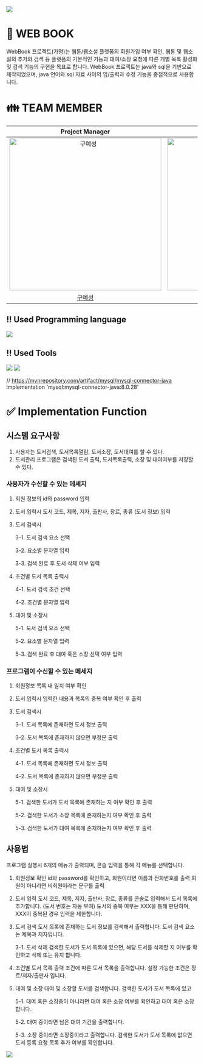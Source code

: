 
<img src="https://capsule-render.vercel.app/api?type=waving&color=99CC33&height=150&section=header" />

# 📖 WEB BOOK
WebBook 프로젝트(가명)는 웹툰/웹소설 플랫폼의 회원가입 여부 확인, 웹툰 및 웹소설의 추가와 검색 등 플랫폼의 기본적인 기능과 대여/소장 요청에 따른 개별 목록 활성화 및 검색 기능의 구현을 목표로 합니다.
WebBook 프로젝트는 java와 sql을 기반으로 제작되었으며, java 언어와 sql 자료 사이의 입/출력과 수정 기능을 중점적으로 사용합니다.


# 👪 TEAM MEMBER 

|                                         Project Manager                                          |                                         DBA                                          |                                         Configuration Management                                          |                                         DBA                                         |                                                                  
| :--------------------------------------------------------------------------------------: | :--------------------------------------------------------------------------------------: | :--------------------------------------------------------------------------------------: | :-------------------------------------------------------------------------------------: | 
| <img src="https://avatars.githubusercontent.com/u/157683190?v=4" width=400px alt="구예성"/> | <img src="https://avatars.githubusercontent.com/u/155221216?v=4" width=400px alt="강민서"/> | <img src="https://avatars.githubusercontent.com/u/157683193?v=4" width=400px alt="권순상"/> | <img src="https://avatars.githubusercontent.com/u/157683498?v=4" width=400px alt="이수진"> |
|                       [구예성](https://github.com/KUYESUNG)                        |                            [강민서](https://github.com/KANGMINSEO0)                            |                            [권순상](https://github.com/sunskwon)                            |                          [이수진](https://github.com/ZZINYMON)                           |                                     

## ‼️ Used Programming language

<img src="https://img.shields.io/badge/java-007396?style=for-the-badge&logo=java&logoColor=white">
 
## ‼️ Used Tools

<img src="https://img.shields.io/badge/MySQL-4479A1?style=flat-square&logo=MySQL&logoColor=white"/> <img src="https://img.shields.io/badge/GitHub-181717?style=flat-square&logo=GitHub&logoColor=white"/>

// https://mvnrepository.com/artifact/mysql/mysql-connector-java
    implementation 'mysql:mysql-connector-java:8.0.28'

# ✅ Implementation Function

## 시스템 요구사항

1) 사용자는 도서검색, 도서목록열람, 도서소장, 도서대여를 할 수 있다.
2) 도서관리 프로그램은 검색된 도서 출력, 도서목록출력, 소장 및 대여여부를 저장할 수 있다.

### 사용자가 수신할 수 있는 메세지
1. 회원 정보의 id와 password 입력
2. 도서 입력시 도서 코드, 제목, 저자, 출판사, 장르, 종류 (도서 정보) 입력
3. 도서 검색시

   3-1. 도서 검색 요소 선택

   3-2. 요소별 문자열 입력 

   3-3. 검색 완료 후 도서 삭제 여부 입력
   
5. 조건별 도서 목록 출력시

   4-1. 도서 검색 조건 선택

   4-2. 조건별 문자열 입력
   
7. 대여 및 소장시
   
   5-1. 도서 검색 요소 선택
   
   5-2. 요소별 문자열 입력
   
   5-3. 검색 완료 후 대여 혹은 소장 선택 여부 입력
   
### 프로그램이 수신할 수 있는 메세지
1. 회원정보 목록 내 일치 여부 확인
2. 도서 입력시 입력한 내용과 목록의 중복 여부 확인 후 출력
3. 도서 검색시

   3-1. 도서 목록에 존재하면 도서 정보 출력

   3-2. 도서 목록에 존재하지 않으면 부정문 출력

5. 조건별 도서 목록 출력시

   4-1. 도서 목록에 존재하면 도서 정보 출력

   4-2. 도서 목록에 존재하지 않으면 부정문 출력

7. 대여 및 소장시

   5-1. 검색한 도서가 도서 목록에 존재하는 지 여부 확인 후 출력

   5-2. 검색한 도서가 소장 목록에 존재하는지 여부 확인 후 출력

   5-3. 검색한 도서가 대여 목록에 존재하는지 여부 확인 후 출력
   
## 사용법

프로그램 실행시 6개의 메뉴가 출력되며, 콘솔 입력을 통해 각 메뉴를 선택합니다.
1. 회원정보 확인
   id와 password를 확인하고,
   회원이라면 이름과 전화번호를 출력
   회원이 아니라면 비회원이라는 문구를 출력

2. 도서 입력
   도서 코드, 제목, 저자, 출반사, 장르, 종류를 콘솔로 입력해서 도서 목록에 추가합니다.
   (도서 번호는 자동 부여)
   도서의 중복 여부는 XXX을 통해 판단하며, XXX이 중복된 경우 입력을 제한합니다.

3. 도서 검색
   도서 목록에 존재하는 도서 정보를 검색해서 출력합니다.
   도서 검색 요소는 제목과 저자입니다.
   
   3-1. 도서 삭제
      검색한 도서가 도서 목록에 있으면, 해당 도서를 삭제할 지 여부를 확인하고 삭제 또는 유지 합니다.

4. 조건별 도서 목록 출력
   조건에 따른 도서 목록을 출력합니다.
   설정 가능한 조건은 장르/저자/출판사 입니다.

5. 대여 및 소장
   대여 및 소장할 도서를 검색합니다.
   검색한 도서가 도서 목록에 있고

   5-1. 대여 혹은 소장중이 아니라면 대여 혹은 소장 여부를 확인하고 대여 혹은 소장합니다.

   5-2. 대여 중이라면 남은 대여 기간을 출력합니다.

   5-3. 소장 중이라면 소장중이라고 출력합니다.
   검색한 도서가 도서 목록에 없으면
      도서 등록 요청 목록 추가 여부를 확인합니다.
 








<img src="https://capsule-render.vercel.app/api?type=waving&color=FF9999&height=150&section=footer" />
